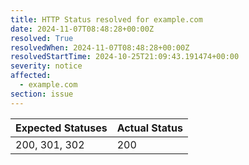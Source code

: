 ```yaml
---
title: HTTP Status resolved for example.com
date: 2024-11-07T08:48:28+00:00Z
resolved: True
resolvedWhen: 2024-11-07T08:48:28+00:00Z
resolvedStartTime: 2024-10-25T21:09:43.191474+00:00
severity: notice
affected:
  - example.com
section: issue
---
```


| Expected Statuses | Actual Status  |
|-------------------|----------------|
| 200, 301, 302 | 200 |
